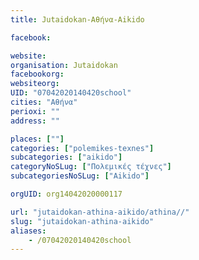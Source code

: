 ```yaml
---
title: Jutaidokan-Αθήνα-Aikido

facebook:

website:
organisation: Jutaidokan
facebookorg:
websiteorg:
UID: "07042020140420school"
cities: "Αθήνα"
perioxi: ""
address: ""

places: [""]
categories: ["polemikes-texnes"]
subcategories: ["aikido"]
categoryNoSLug: ["Πολεμικές τέχνες"]
subcategoriesNoSLug: ["Aikido"]

orgUID: org14042020000117

url: "jutaidokan-athina-aikido/athina//"
slug: "jutaidokan-athina-aikido"
aliases:
    - /07042020140420school
---
```






